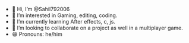 - 👋 Hi, I’m @Sahil792006
- 👀 I’m interested in Gaming, editing, coding. 
- 🌱 I’m currently learning After effects, c, js. 
- 💞️ I’m looking to collaborate on a project as well in a multiplayer game. 
- 😄 Pronouns: he/him

<!---
Sahil792006/Sahil792006 is a ✨ special ✨ repository because its `README.md` (this file) appears on your GitHub profile.
You can click the Preview link to take a look at your changes.
--->

